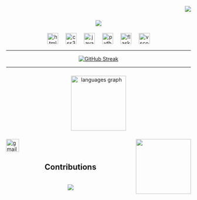 <img align="right" src='https://visitor-badge.laobi.icu/badge?page_id=SudhanParajuli.sudhanparajuli'/>
<h1 align="center">
  <a href="https://git.io/typing-svg">
    <img src="https://readme-typing-svg.demolab.com?font=Fira+Code&weight=500&size=21&pause=1000&color=0900F7&center=true&vCenter=true&width=700&height=70&lines=Hi+%F0%9F%91%8B!+My+name+is+Sudhan+Parajuli.;+I+am+a+Full+Stack+Developer+from+Nepal.">
  </a>
</h1>

<div align="center">
  <img src="https://cdn.jsdelivr.net/gh/devicons/devicon/icons/html5/html5-plain-wordmark.svg" height="30" alt="html5 logo"  />
  <img width="12" />
  <img src="https://cdn.jsdelivr.net/gh/devicons/devicon/icons/css3/css3-plain-wordmark.svg" height="30" alt="css3 logo"  />
  <img width="12" />
  <img src="https://cdn.jsdelivr.net/gh/devicons/devicon/icons/javascript/javascript-plain.svg" height="30" alt="javascript logo"  />
  <img width="12" />
  <img src="https://cdn.jsdelivr.net/gh/devicons/devicon/icons/python/python-plain-wordmark.svg" height="30" alt="python logo"  />
  <img width="12" />
  <img src="https://cdn.jsdelivr.net/gh/devicons/devicon/icons/flask/flask-original-wordmark.svg" height="30" alt="flask logo"  />
  <img width="12" />
  <img src="https://cdn.jsdelivr.net/gh/devicons/devicon/icons/vscode/vscode-original.svg" height="30" alt="vscode logo"  />
</div>


---


<div align="center">
<a href="https://git.io/streak-stats"><img src="https://streak-stats.demolab.com?user=SudhanParajuli&theme=bear" alt="GitHub Streak" /></a>
</div>


---


###

<div align="center">
  <img src="https://github-readme-stats.vercel.app/api/top-langs?username=sudhanparajuli&locale=en&hide_title=false&layout=compact&card_width=320&langs_count=10&theme=monokai&hide_border=false" height="150" alt="languages graph"  />
</div>

###

<img align="right" height="150" src="https://i.giphy.com/media/v1.Y2lkPTc5MGI3NjExOTNzc2I3MHZtZHM4OWlzaDdmbGhlZDlsZTFxY2N0cnZ0eGxvMnpqdSZlcD12MV9pbnRlcm5hbF9naWZfYnlfaWQmY3Q9Zw/VTtANKl0beDFQRLDTh/giphy.gif" />

###



###

<div align="left">
  <a href="mailto:dond38480@gmail.com" target="_blank">
    <img src="https://img.shields.io/static/v1?message=Gmail&logo=gmail&label=&color=D14836&logoColor=white&labelColor=&style=for-the-badge" height="35" alt="gmail logo"  />
  </a>
</div>

<div align="center">
<h2>Contributions</h2>
<br>
<img src="https://github.com/SudhanParajuli/sudhanparajuli/output/github-user-contribution.svg">
  
</div>
